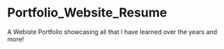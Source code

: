# Portfolio_Website_Resume
A Webiste Portfolio showcasing all that I have learned over the years and more!
